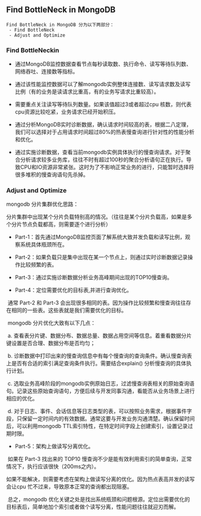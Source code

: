 ## Find BottleNeck in MongoDB

```
Find BottleNeck in MongoDB 分为以下两部分：
 - Find BottleNeck
 - Adjust and Optimize
```

### Find BottleNeckin

* 通过MongoDB监控数据查看节点每秒读取数、执行命令、读写等待队列数、网络吞吐、连接数等指标。

* 通过该性能监控数据可以了解mongodb实例整体连接数、读写请求数及读写比例（有的业务是读请求比重高，有的业务写请求比重较高）。

* 需要重点关注读写等待队列数量。如果该值超过3或者超过cpu 核数，则代表cpu资源比较吃紧，业务请求已经开始积压。

* 通过分析MongoDB实时诊断数据，确认请求时间较高的表，根据二八定理，我们可以选择对于占用请求时间超过80%的热表慢查询进行针对性的性能分析和优化。

* 通过实施诊断数据，查看当前mongodb实例具体执行的慢查询请求。对于聚合分析请求较多业务库，往往不时有超过100秒的聚合分析语句正在执行。导致CPU和IO资源非常紧张。这时为了不影响正常业务的进行，只能暂时选择将很多堆积的慢查询语句先杀掉。

### Adjust and Optimize

mongodb 分片集群优化思路：

分片集群中出现某个分片负载特别高的情况。（往往是某个分片负载高，如果是多个分片节点负载都高，则需要逐个进行分析）

* Part-1：首先通过MongoDB监控页面了解系统大致并发负载和读写比例，观察系统具体瓶颈所在。

* Part-2：如果负载只是集中出现在某一个节点上，则通过实时诊断数据记录操作比较频繁的表。

* Part-3：通过实施诊断数据分析业务高峰期间出现的TOP10慢查询。

* Part-4：定位需要优化的目标表,并进行查询优化。

​	通常 Part-2 和 Part-3 会出现很多相同的表。因为操作比较频繁和慢查询往往存在相同的一些表。这些表就是我们需要优化的目标。

​	mongodb 分片优化大致有以下几点：

​	a. 查看表分片键、数据分布、数据总量、数据占用空间等信息。着重看数据分片键设置是否合理、数据分布是否均匀；

​	b. 诊断数据中打印出来的慢查询信息中有每个慢查询的查询条件。确认慢查询表上是否有合适的索引满足查询条件执行。需要结合explain() 分析慢查询的具体执行计划。

​	c. 选取业务高峰阶段的mongodb实例原始日志，过滤慢查询表相关的原始查询语句。记录这些原始查询语句，方便后续与开发同事沟通，看能否从业务场景上进行相应的优化。

​	d. 对于日志、事件、会话信息等日志类型的表，可以按照业务需求，根据事件字段，只保留一定时间内的有效数据。通常这要与开发业务沟通清楚。确认保留时间后，可以利用mongodb TTL索引特性，在特定时间字段上创建索引，设置记录过期时限。

* Part-5：架构上做读写分离优化。

​	如果在 Part-3 找出来的 TOP10 慢查询不少是能有效利用索引的简单查询，正常情况下，执行应该很快（200ms之内）。

​	如果不能解决，则需要考虑在架构上做读写分离的优化。因为热点表高并发的读写会让cpu 忙不过来，导致原本正常的查询都出现阻塞。

​	总之，mongodb 优化关键之处是找出系统瓶颈和问题根源。定位出需要优化的目标表后，简单地加个索引或者做个读写分离，性能问题往往就迎刃而解。